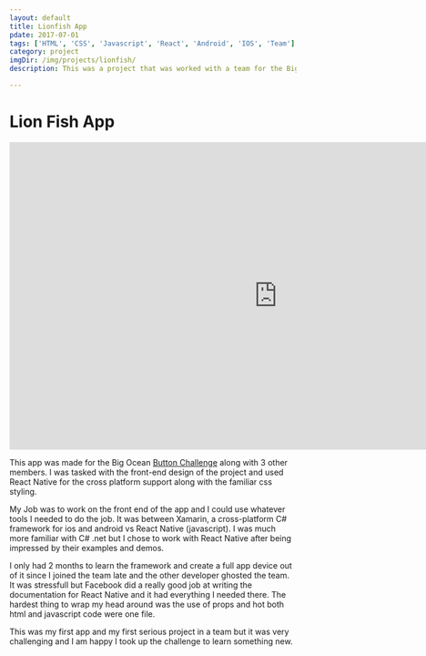 ```yaml
---
layout: default
title: Lionfish App
pdate: 2017-07-01
tags: ['HTML', 'CSS', 'Javascript', 'React', 'Android', 'IOS', 'Team']
category: project
imgDir: /img/projects/lionfish/
description: This was a project that was worked with a team for the Big Ocean Button Challenge. My Job was to work on the front end of the app and I could use whatever tools I needed to do the job. I chose to work with React Native with my familiarity with Html and Css. It was very challenging and was my first app but I am happy I took up the challenge to learn something new.

---
```



Lion Fish App
==============

<iframe width="940" height="540" src="https://www.youtube-nocookie.com/embed/vTXAlwVaZKM?rel=0&amp;showinfo=0" frameborder="0" allowfullscreen></iframe>

<div class="content-spacing"></div>
<div class="content-spacing"></div>

This app was made for the Big Ocean [Button Challenge](https://herox.com/bigoceanbutton) along with 3 other members.
I was tasked with the front-end design of the project and used React Native for the cross platform support along with the familiar css styling. 

My Job was to work on the front end of the app and I could use whatever tools I needed to do the job. It was between Xamarin, a cross-platform C# framework for ios and android vs React Native (javascript). I was much more familiar with C# .net but I chose to work with React Native after being impressed by their examples and demos. 

I only had 2 months to learn the framework and create a full app device out of it since I joined the team late and the other developer ghosted the team. It was stressfull but Facebook did a really good job at writing the documentation for React Native and it had everything I needed there. The hardest thing to wrap my head around was the use of props and hot both html and javascript code were one file.

This was my first app and my first serious project in a team but it was very challenging and I am happy I took up the challenge to learn something new.
